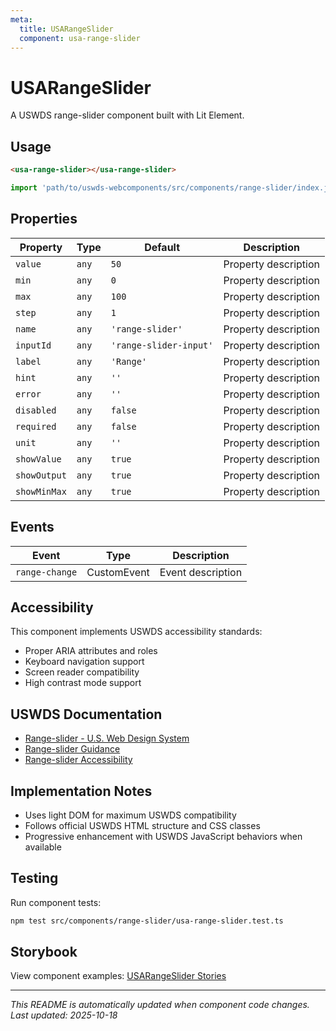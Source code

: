 ```yaml
---
meta:
  title: USARangeSlider
  component: usa-range-slider
---
```


# USARangeSlider

A USWDS range-slider component built with Lit Element.

## Usage

```html
<usa-range-slider></usa-range-slider>
```

```javascript
import 'path/to/uswds-webcomponents/src/components/range-slider/index.js';
```

## Properties

| Property | Type | Default | Description |
|----------|------|---------|-------------|
| `value` | `any` | `50` | Property description |
| `min` | `any` | `0` | Property description |
| `max` | `any` | `100` | Property description |
| `step` | `any` | `1` | Property description |
| `name` | `any` | `'range-slider'` | Property description |
| `inputId` | `any` | `'range-slider-input'` | Property description |
| `label` | `any` | `'Range'` | Property description |
| `hint` | `any` | `''` | Property description |
| `error` | `any` | `''` | Property description |
| `disabled` | `any` | `false` | Property description |
| `required` | `any` | `false` | Property description |
| `unit` | `any` | `''` | Property description |
| `showValue` | `any` | `true` | Property description |
| `showOutput` | `any` | `true` | Property description |
| `showMinMax` | `any` | `true` | Property description |

## Events

| Event | Type | Description |
|-------|------|-------------|
| `range-change` | CustomEvent | Event description |

## Accessibility

This component implements USWDS accessibility standards:

- Proper ARIA attributes and roles
- Keyboard navigation support
- Screen reader compatibility
- High contrast mode support

## USWDS Documentation

- [Range-slider - U.S. Web Design System](https://designsystem.digital.gov/components/range-slider/)
- [Range-slider Guidance](https://designsystem.digital.gov/components/range-slider/#guidance)
- [Range-slider Accessibility](https://designsystem.digital.gov/components/range-slider/#accessibility)

## Implementation Notes

- Uses light DOM for maximum USWDS compatibility
- Follows official USWDS HTML structure and CSS classes
- Progressive enhancement with USWDS JavaScript behaviors when available

## Testing

Run component tests:

```bash
npm test src/components/range-slider/usa-range-slider.test.ts
```

## Storybook

View component examples: [USARangeSlider Stories](http://localhost:6006/?path=/story/components-range-slider)

---

_This README is automatically updated when component code changes._
_Last updated: 2025-10-18_
